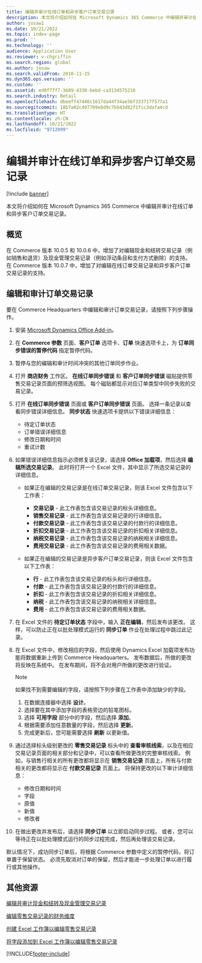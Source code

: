 ```yaml
---
title: 编辑并审计在线订单和异步客户订单交易记录
description: 本文将介绍如何在 Microsoft Dynamics 365 Commerce 中编辑并审计在线订单和异步客户订单交易记录。
author: josaw1
ms.date: 10/21/2022
ms.topic: index-page
ms.prod: ''
ms.technology: ''
audience: Application User
ms.reviewer: v-chgriffin
ms.search.region: global
ms.author: josaw
ms.search.validFrom: 2018-11-15
ms.dyn365.ops.version: ''
ms.custom: ''
ms.assetid: ed0f77f7-3609-4330-bebd-ca3134575216
ms.search.industry: Retail
ms.openlocfilehash: dbeeff47446c1617da44f34ae56f333717f577a1
ms.sourcegitcommit: 18b7a02c497709e8d9c7b943d82f1fcc3dafa4cd
ms.translationtype: HT
ms.contentlocale: zh-CN
ms.lasthandoff: 10/21/2022
ms.locfileid: "9712099"
---
```

# <a name="edit-and-audit-online-order-and-asynchronous-customer-order-transactions"></a>编辑并审计在线订单和异步客户订单交易记录

[!include [banner](../includes/banner.md)]

本文将介绍如何在 Microsoft Dynamics 365 Commerce 中编辑并审计在线订单和异步客户订单交易记录。

## <a name="overview"></a>概览

在 Commerce 版本 10.0.5 和 10.0.6 中，增加了对编辑现金和结转交易记录（例如销售和退货）及现金管理交易记录（例如浮动条目和支付方式删除）的支持。 在 Commerce 版本 10.0.7 中，增加了对编辑在线订单交易记录和异步客户订单交易记录的支持。

## <a name="edit-and-audit-order-transactions"></a>编辑和审计订单交易记录

要在 Commerce Headquarters 中编辑和审计订单交易记录，请按照下列步骤操作。

1. 安装 [Microsoft Dynamics Office Add-in](https://appsource.microsoft.com/product/office/WA104379629?tab=Overview)。
1. 在 **Commerce 参数** 页面、**客户订单** 选项卡、**订单** 快速选项卡上，为 **订单同步错误的暂停代码** 指定暂停代码。
2. 暂停与您的编辑和审计时间冲突的其他订单同步作业。
3. 打开 **商店财务** 工作区。 **在线订单同步错误** 和 **客户订单同步错误** 磁贴提供零售交易记录页面的预筛选视图。 每个磁贴都显示对应订单类型中同步失败的交易记录。
4. 打开 **在线订单同步错误** 页面或 **客户订单同步错误** 页面。 选择一条记录以查看同步错误详细信息。 **同步状态** 快速选项卡提供以下错误详细信息：

    - 待定订单状态
    - 订单错误详细信息
    - 修改日期和时间
    - 重试计数

1. 如果错误详细信息指示必须修复该记录，请选择 **Office 加载项**，然后选择 **编辑所选交易记录**。 此时将打开一个 Excel 文件，其中显示了所选交易记录的详细信息。

    - 如果正在编辑的交易记录是在线订单交易记录，则该 Excel 文件包含以下工作表：

        - **交易记录** - 此工作表包含该交易记录的标头详细信息。
        - **销售交易记录** - 此工作表包含该交易记录的行详细信息。
        - **付款交易记录** - 此工作表包含该交易记录的付款行的详细信息。
        - **折扣交易记录** - 此工作表包含该交易记录的折扣相关详细信息。
        - **纳税交易记录** - 此工作表包含该交易记录的纳税相关详细信息。
        - **费用交易记录** - 此工作表包含该交易记录的费用相关数据。

    - 如果正在编辑的交易记录是异步客户订单交易记录，则该 Excel 文件包含以下工作表：

        - **行** - 此工作表包含该交易记录的标头和行详细信息。
        - **付款** - 此工作表包含该交易记录的付款行的详细信息。
        - **折扣** - 此工作表包含该交易记录的折扣相关详细信息。
        - **纳税** - 此工作表包含该交易记录的纳税相关详细信息。
        - **费用** - 此工作表包含该交易记录的费用相关数据。

1. 在 Excel 文件的 **待定订单状态** 字段中，输入 **正在编辑**，然后发布该更改。 这样，可以防止正在以批处理模式运行的 **同步订单** 作业在处理过程中跳过此记录。
1. 在 Excel 文件中，修改相应的字段，然后使用 Dynamics Excel 加载项发布功能将数据重新上传到 Commerce Headquarters。 发布数据后，所做的更改将反映在系统中。 在发布期间，将不会对用户所做的更改进行验证。
    > [!NOTE]
    > 如果找不到需要编辑的字段，请按照下列步骤在工作表中添加缺少的字段。
    >   1. 在数据连接器中选择 **设计**。
    >   1. 选择要在其中添加字段的表格旁边的铅笔图标。
    >   1. 选择 **可用字段** 部分中的字段，然后选择 **添加**。
    >   1. 根据需要添加任意数量的字段，然后选择 **更新**。
    >   1. 完成更新后，您可能需要选择 **刷新** 以更新值。

3. 通过选择标头级别更改的 **零售交易记录** 标头中的 **查看审核线索**，以及在相应交易记录页面的相关部分和记录中，可以查看所做更改的完整审核线索。 例如，与销售行相关的所有更改都将显示在 **销售交易记录** 页面上，所有与付款相关的更改都将显示在 **付款交易记录** 页面上。 将保持更改的以下审计详细信息：

    - 修改日期和时间
    - 字段
    - 原值
    - 新值
    - 修改者

1. 在做出更改并发布后，请选择 **同步订单** 以立即启动同步过程。 或者，您可以等待正在以批处理模式运行的同步过程完成，然后再处理该交易记录。

默认情况下，成功同步订单后，将根据 Commerce 参数中定义的暂停代码，将订单置于保留状态。 必须先取消对订单的保留，然后才能进一步处理订单以进行履行或其他操作。

## <a name="additional-resources"></a>其他资源

[编辑并审计现金和结转及现金管理交易记录](edit-cash-trans.md)

[编辑零售交易记录的财务维度](edit-financial-dim.md)

[创建 Excel 工作簿以编辑零售交易记录](create-excel-edit.md)

[将字段添加到 Excel 工作簿以编辑零售交易记录](add-fields-excel.md)


[!INCLUDE[footer-include](../includes/footer-banner.md)]
